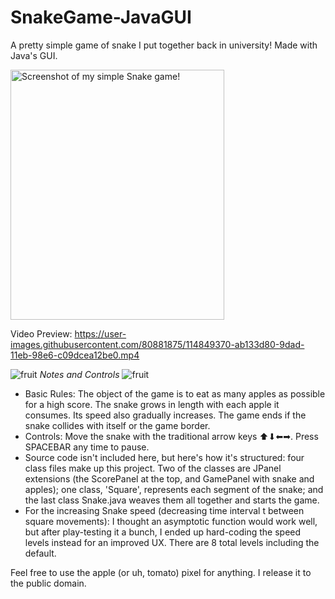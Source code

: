 # SnakeGame-JavaGUI
A pretty simple game of snake I put together back in university! Made with Java's GUI.

<img src="https://user-images.githubusercontent.com/80881875/114850451-c5015000-9dae-11eb-8d67-45d0649887c9.png" alt="Screenshot of my simple Snake game!" width="342" height="400">

Video Preview: 
https://user-images.githubusercontent.com/80881875/114849370-ab133d80-9dad-11eb-98e6-c09dcea12be0.mp4



![fruit](https://user-images.githubusercontent.com/80881875/114849593-e877cb00-9dad-11eb-9ea3-4ebb7c09d7ba.gif) *Notes and Controls* ![fruit](https://user-images.githubusercontent.com/80881875/114849593-e877cb00-9dad-11eb-9ea3-4ebb7c09d7ba.gif)
- Basic Rules: The object of the game is to eat as many apples as possible for a high score. The snake grows in length with each apple it consumes. Its speed also gradually increases. The game ends if the snake collides with itself or the game border.
- Controls: Move the snake with the traditional arrow keys ⬆⬇⬅➡. Press SPACEBAR any time to pause.
- Source code isn't included here, but here's how it's structured: four class files make up this project. Two of the classes are JPanel extensions (the ScorePanel at the top, and GamePanel with snake and apples); one class, 'Square', represents each segment of the snake; and the last class Snake.java weaves them all together and starts the game.
- For the increasing Snake speed (decreasing time interval t between square movements): I thought an asymptotic function would work well, but after play-testing it a bunch, I ended up hard-coding the speed levels instead for an improved UX. There are 8 total levels including the default.

Feel free to use the apple (or uh, tomato) pixel for anything. I release it to the public domain.
